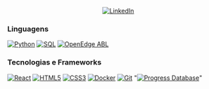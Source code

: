 <p align="center">
    <a href="https://www.linkedin.com/in/axcel-mello/">
        <img src="https://img.shields.io/badge/LinkedIn-blue?style=flat-square&logo=linkedin" alt="LinkedIn">
    </a>
</p>

### Linguagens
[![Python](https://img.shields.io/badge/python-black?style=for-the-badge&logo=python)](https://www.python.org/)
[![SQL](https://img.shields.io/badge/sql-black?style=for-the-badge&logo=mysql)](https://www.mysql.com/)
[![OpenEdge ABL](https://img.shields.io/badge/OpenEdge_ABL-black?style=for-the-badge&logo=progress)](https://www.progress.com/openedge)


### Tecnologias e Frameworks
[![React](https://img.shields.io/badge/react-black?style=for-the-badge&logo=react)](https://react.dev/)
[![HTML5](https://img.shields.io/badge/html5-black?style=for-the-badge&logo=html5)](https://github.com/GabrielBBaldez)
[![CSS3](https://img.shields.io/badge/css3-black?style=for-the-badge&logo=css3)](https://github.com/GabrielBBaldez)
[![Docker](https://img.shields.io/badge/docker-black?style=for-the-badge&logo=docker)](https://www.docker.com/)
[![Git](https://img.shields.io/badge/Git-black?style=for-the-badge&logo=git)](https://git-scm.com/)
"[![Progress Database](https://img.shields.io/badge/Progress_Database-black?style=for-the-badge&logo=progress)](https://www.progress.com/progress-products/openedge)"
